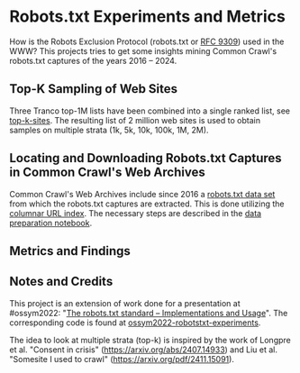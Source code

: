 Robots.txt Experiments and Metrics
==================================

How is the Robots Exclusion Protocol (robots.txt or [RFC 9309](https://datatracker.ietf.org/doc/rfc9309/)) used in the WWW? This projects tries to get some insights mining Common Crawl's robots.txt captures of the years 2016 – 2024.

## Top-K Sampling of Web Sites

Three Tranco top-1M lists have been combined into a single ranked list, see [top-k-sites](./data/top-k-sites/README.md).
The resulting list of 2 million web sites is used to obtain samples on multiple strata (1k, 5k, 10k, 100k, 1M, 2M).

## Locating and Downloading Robots.txt Captures in Common Crawl's Web Archives

Common Crawl's Web Archives include since 2016 a [robots.txt data set](https://commoncrawl.org/2016/09/robotstxt-and-404-redirect-data-sets/)
from which the robots.txt captures are extracted. This is done utilizing the
[columnar URL index](https://commoncrawl.org/2018/03/index-to-warc-files-and-urls-in-columnar-format/).
The necessary steps are described in the [data preparation notebook](./src/jupyter/data-preparation-top-k-sample.ipynb).

## Metrics and Findings



## Notes and Credits

This project is an extension of work done for a presentation at #ossym2022:
"[The robots.txt standard – Implementations and Usage](https://indico.cern.ch/event/1149330/contributions/5074600/)".
The corresponding code is found at [ossym2022-robotstxt-experiments](https://github.com/sebastian-nagel/ossym2022-robotstxt-experiments).

The idea to look at multiple strata (top-k) is inspired by the work of Longpre et al. "Consent in crisis" (<https://arxiv.org/abs/2407.14933>)
and Liu et al. "Somesite I used to crawl" (<https://arxiv.org/pdf/2411.15091>).
